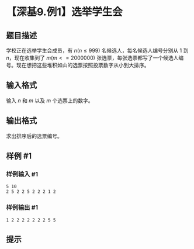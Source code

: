 # 【深基9.例1】选举学生会

## 题目描述

学校正在选举学生会成员，有 $n(n\le 999)$ 名候选人，每名候选人编号分别从 1 到 $n$，现在收集到了 $m(m<=2000000)$ 张选票，每张选票都写了一个候选人编号。现在想把这些堆积如山的选票按照投票数字从小到大排序。

## 输入格式

输入 $n$ 和 $m$ 以及 $m$ 个选票上的数字。

## 输出格式

求出排序后的选票编号。

## 样例 #1

### 样例输入 #1
```
5 10
2 5 2 2 5 2 2 2 1 2
```

### 样例输出 #1

```
1 2 2 2 2 2 2 2 5 5
```

## 提示


